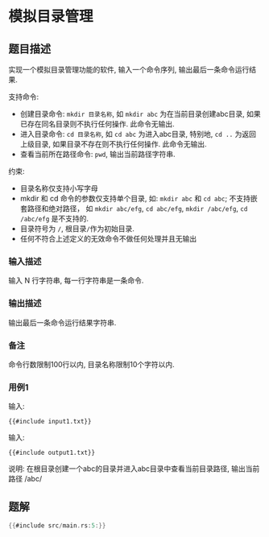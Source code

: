 # 模拟目录管理

## 题目描述

实现一个模拟目录管理功能的软件, 输入一个命令序列, 输出最后一条命令运行结果.

支持命令:

- 创建目录命令: `mkdir 目录名称`, 如 `mkdir abc` 为在当前目录创建abc目录, 如果已存在同名目录则不执行任何操作. 此命令无输出.
- 进入目录命令: `cd 目录名称`, 如 `cd abc` 为进入abc目录, 特别地, `cd ..` 为返回上级目录, 如果目录不存在则不执行任何操作.
  此命令无输出.
- 查看当前所在路径命令: `pwd`, 输出当前路径字符串.

约束:

- 目录名称仅支持小写字母
- mkdir 和 cd 命令的参数仅支持单个目录, 如: `mkdir abc` 和 `cd abc`; 不支持嵌套路径和绝对路径，
  如 `mkdir abc/efg`, `cd abc/efg`, `mkdir /abc/efg`, `cd /abc/efg` 是不支持的.
- 目录符号为 `/`, 根目录`/`作为初始目录.
- 任何不符合上述定义的无效命令不做任何处理并且无输出

### 输入描述

输入 N 行字符串, 每一行字符串是一条命令.

### 输出描述

输出最后一条命令运行结果字符串.

### 备注

命令行数限制100行以内, 目录名称限制10个字符以内.

### 用例1

输入:

```text
{{#include input1.txt}}
```

输入:

```text
{{#include output1.txt}}
```

说明: 在根目录创建一个abc的目录并进入abc目录中查看当前目录路径, 输出当前路径 /abc/

## 题解

```rust
{{#include src/main.rs:5:}}
```